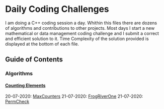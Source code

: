 # Daily Coding Challenges

I am doing a C++ coding session a day. Whithin this files there are dozens of algorithms and contributions to other projects. Most days I start a new  mathematical or data management coding challenge and I submit a correct and efficient solution to it. Time Complexity of the solution provided is displayed at the bottom of each file.

## Guide of Contents

### Algorithms

#### [Counting Elements](https://github.com/ManuCanedo/DailyCodingChallenges-Cpp/tree/master/Algorithms_CountingElements)

20-07-2020: [MaxCounters](https://github.com/ManuCanedo/DailyCodingChallenges-Cpp/blob/master/Algorithms_CountingElements/07_20_MaxCounters.cpp)
21-07-2020: [FrogRiverOne](https://github.com/ManuCanedo/DailyCodingChallenges-Cpp/blob/master/Algorithms_CountingElements/07_21_FrogRiverOne.cpp)
21-07-2020: [PermCheck](https://github.com/ManuCanedo/DailyCodingChallenges-Cpp/blob/master/Algorithms_CountingElements/07_21_PermCheck.cpp)





